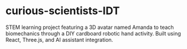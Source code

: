 # curious-scientists-IDT
STEM learning project featuring a 3D avatar named Amanda to teach biomechanics through a DIY cardboard robotic hand activity. Built using React, Three.js, and AI assistant integration.
